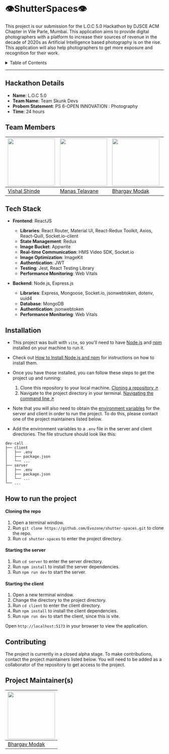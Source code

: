 # 👁️ShutterSpaces👁️

This project is our submission for the L.O.C 5.0 Hackathon by DJSCE ACM Chapter in Vile Parle, Mumbai. This application aims to provide digital photographers with a platform to increase their sources of revenue in the decade of 2020s as Artificial Intelligence based photography is on the rise. This application will also help photographers to get more exposure and recognition for their work.

<details>
  <summary>Table of Contents</summary>

- [👁️ShutterSpaces👁️](#️shutterspaces️)
  - [Hackathon Details](#hackathon-details)
  - [Team Members](#team-members)
  - [Tech Stack](#tech-stack)
  - [Installation](#installation)
  - [How to run the project](#how-to-run-the-project)
      - [Cloning the repo](#cloning-the-repo)
      - [Starting the server](#starting-the-server)
      - [Starting the client](#starting-the-client)
  - [Contributing](#contributing)
  - [Project Maintainer(s)](#project-maintainers)
</details>

---

## Hackathon Details

- **Name**: L.O.C 5.0
- **Team Name**: Team Skunk Devs 
- **Probem Statement**: PS 6-OPEN INNOVATION : Photography
- **Time**: 24 hours
  
## Team Members

| <img src="https://github.com/vishal-codes.png?size=150" width="150" height="150"> | <img src="https://github.com/manastelavane.png?size=150" width="150" height="150"> | <img src="https://github.com/TheBrahmnicBoy.png?size=150" width="150" height="150"> | <img src="https://github.com/Anil-yadav-0712.png?size=150" width="150" height="150"> |
| --------------------------------------------------------------------------------- | ---------------------------------------------------------------------------------- | ----------------------------------------------------------------------------------- | ------------------------------------------------------------------------------------ |
| [Vishal Shinde](https://github.com/vishal-codes)                                  | [Manas Telavane](https://github.com/manastelavane)                                 | [Bhargav Modak](https://github.com/TheBrahmnicBoy)                                  | [Anilkumar Yadav](https://github.com/Anil-yadav-0712)                                |

## Tech Stack

- **Frontend**: ReactJS
  - **Libraries**: React Router, Material UI, React-Redux Toolkit, Axios, React-Quill, Socket.io-client
  - **State Management**: Redux
  - **Image Bucket**: Appwrite
  - **Real-time Communication**: HMS Video SDK, Socket.io
  - **Image Optimization**: ImageKit
  - **Authentication**: JWT
  - **Testing**: Jest, React Testing Library
  - **Performance Monitoring**: Web Vitals

- **Backend**: Node.js, Express.js
  - **Libraries**: Express, Mongoose, Socket.io, jsonwebtoken, dotenv, uuid4
  - **Database**: MongoDB
  - **Authentication**: jsonwebtoken
  - **Performance Monitoring**: Web Vitals

## Installation

- This project was built with `vite`, so you'll need to have [Node.js](https://nodejs.org/en/) and [npm](https://www.npmjs.com/) installed on your machine to run it.
- Check out [How to Install Node.js and npm](https://docs.npmjs.com/downloading-and-installing-node-js-and-npm) for instructions on how to install them.
- Once you have those installed, you can follow these steps to get the project up and running:

  1. Clone this repository to your local machine. [Cloning a repository ↗️](https://docs.github.com/en/repositories/creating-and-managing-repositories/cloning-a-repository)
  2. Navigate to the project directory in your terminal. [Navigating the command line ↗️](https://www.digitalcitizen.life/command-prompt-how-use-basic-commands/)

- Note that you will also need to obtain the [environment variables](https://kinsta.com/knowledgebase/what-is-an-environment-variable/) for the server and client in order to run the project. To do this, please contact one of the project maintainers listed below.
- Add the environment variables to a `.env` file in the server and client directories. The file structure should look like this:

```
dev-call
├── client
│   ├── .env
│   ├── package.json
│   └── ...
├── server
│   ├── .env
│   ├── package.json
│   └── ...
└── ...
```

## How to run the project
#### Cloning the repo
1. Open a terminal window.
2. Run `git clone https://github.com/Evozone/shutter-spaces.git` to clone the repo.
3. Run `cd shutter-spaces` to enter the project directory.

#### Starting the server
1. Run `cd server` to enter the server directory.
2. Run `npm install` to install the server dependencies.
3. Run `npm run dev` to start the server.

#### Starting the client
1. Open a new terminal window.
2. Change the directory to the project directory.
3. Run `cd client` to enter the client directory.
4. Run `npm install` to install the client dependencies.
5. Run `npm run dev` to start the client, since this is vite.

Open `http://localhost:5173` in your browser to view the application.

## Contributing

The project is currently in a closed alpha stage. To make contributions, contact the project maintainers listed below. You will need to be added as a collaborator of the repository to get access to the project.

## Project Maintainer(s)

| <img src="https://github.com/TheBrahmnicBoy.png?size=150" width="150" height="150"> |
| ----------------------------------------------------------------------------------- |
| [Bhargav Modak](https://github.com/TheBrahmnicBoy)                                  |